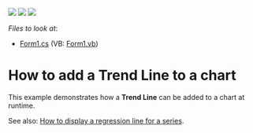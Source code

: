 <!-- default badges list -->
![](https://img.shields.io/endpoint?url=https://codecentral.devexpress.com/api/v1/VersionRange/128572517/13.2.5%2B)
[![](https://img.shields.io/badge/Open_in_DevExpress_Support_Center-FF7200?style=flat-square&logo=DevExpress&logoColor=white)](https://supportcenter.devexpress.com/ticket/details/E1245)
[![](https://img.shields.io/badge/📖_How_to_use_DevExpress_Examples-e9f6fc?style=flat-square)](https://docs.devexpress.com/GeneralInformation/403183)
<!-- default badges end -->
<!-- default file list -->
*Files to look at*:

* [Form1.cs](./CS/Form1.cs) (VB: [Form1.vb](./VB/Form1.vb))
<!-- default file list end -->
# How to add a Trend Line to a chart


<p>This example demonstrates how a <strong>Trend Line</strong> can be added to a chart at runtime.</p><p>See also: <a href="https://www.devexpress.com/Support/Center/p/E1494">How to display a regression line for a series</a>.</p>

<br/>


